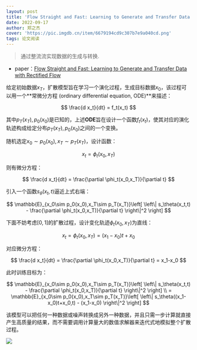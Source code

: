 ```yaml
---
layout: post
title: 'Flow Straight and Fast: Learning to Generate and Transfer Data with Rectified Flow'
date: 2022-09-17
author: 郑之杰
cover: 'https://pic.imgdb.cn/item/6679194cd9c307b7e9a040cd.png'
tags: 论文阅读
---
```


> 通过整流流实现数据的生成与转换.

- paper：[Flow Straight and Fast: Learning to Generate and Transfer Data with Rectified Flow](https://arxiv.org/abs/2209.03003)

给定初始数据$x_T$，扩散模型旨在学习一个演化过程，生成目标数据$x_0$，该过程可以用一个**常微分方程 (ordinary differential equation, ODE)**来描述：

$$
\frac{d x_t}{dt} = f_t(x_t)
$$

其中$p_T(x_T),p_0(x_0)$是已知的，上述**ODE**旨在设计一个函数$f_t(x_t)$，使其对应的演化轨迹构成给定分布$p_T(x_T),p_0(x_0)$之间的一个变换。

随机选定$x_0\sim p_0(x_0),x_T\sim p_T(x_T)$，设计函数：

$$
x_t = \phi_t(x_0,x_T)
$$

则有微分方程：

$$
\frac{d x_t}{dt} = \frac{\partial \phi_t(x_0,x_T)}{\partial t}
$$

引入一个函数$s_\theta(x_t,t)$逼近上式右端：

$$
\mathbb{E}_{x_0\sim p_0(x_0),x_T\sim p_T(x_T)}\left[ \left\| s_\theta(x_t,t) - \frac{\partial \phi_t(x_0,x_T)}{\partial t} \right\|^2 \right]
$$

下面不妨考虑$[0,1]$的扩散过程，设计变化轨迹$\phi_t(x_0,x_T)$为直线：

$$
x_t = \phi_t(x_0,x_T) = (x_1-x_0)t+x_0
$$

对应微分方程：

$$
\frac{d x_t}{dt} = \frac{\partial \phi_t(x_0,x_T)}{\partial t} = x_1-x_0
$$

此时训练目标为：

$$
\mathbb{E}_{x_0\sim p_0(x_0),x_T\sim p_T(x_T)}\left[ \left\| s_\theta(x_t,t) - \frac{\partial \phi_t(x_0,x_T)}{\partial t} \right\|^2 \right] \\
 = \mathbb{E}_{x_0\sim p_0(x_0),x_T\sim p_T(x_T)}\left[ \left\| s_\theta((x_1-x_0)t+x_0,t) - (x_1-x_0) \right\|^2 \right]
$$

该模型可以把任何一种数据或噪声转换成另外一种数据，并且只需一步计算就直接产生高质量的结果，而不需要调用计算量大的数值求解器来迭代式地模拟整个扩散过程。

![](https://pic.imgdb.cn/item/66792a62d9c307b7e9c58c19.png)